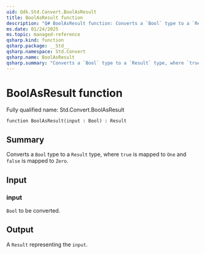 ```yaml
---
uid: Qdk.Std.Convert.BoolAsResult
title: BoolAsResult function
description: "Q# BoolAsResult function: Converts a `Bool` type to a `Result` type, where `true` is mapped to `One` and `false` is mapped to `Zero`."
ms.date: 01/24/2025
ms.topic: managed-reference
qsharp.kind: function
qsharp.package: __Std__
qsharp.namespace: Std.Convert
qsharp.name: BoolAsResult
qsharp.summary: "Converts a `Bool` type to a `Result` type, where `true` is mapped to `One` and `false` is mapped to `Zero`."
---
```


# BoolAsResult function

Fully qualified name: Std.Convert.BoolAsResult

```qsharp
function BoolAsResult(input : Bool) : Result
```

## Summary
Converts a `Bool` type to a `Result` type, where `true` is mapped to
`One` and `false` is mapped to `Zero`.

## Input
### input
`Bool` to be converted.

## Output
A `Result` representing the `input`.
